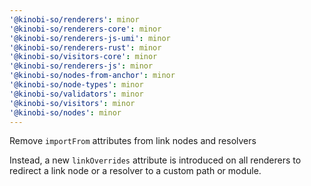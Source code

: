 ```yaml
---
'@kinobi-so/renderers': minor
'@kinobi-so/renderers-core': minor
'@kinobi-so/renderers-js-umi': minor
'@kinobi-so/renderers-rust': minor
'@kinobi-so/visitors-core': minor
'@kinobi-so/renderers-js': minor
'@kinobi-so/nodes-from-anchor': minor
'@kinobi-so/node-types': minor
'@kinobi-so/validators': minor
'@kinobi-so/visitors': minor
'@kinobi-so/nodes': minor
---
```


Remove `importFrom` attributes from link nodes and resolvers

Instead, a new `linkOverrides` attribute is introduced on all renderers to redirect a link node or a resolver to a custom path or module.